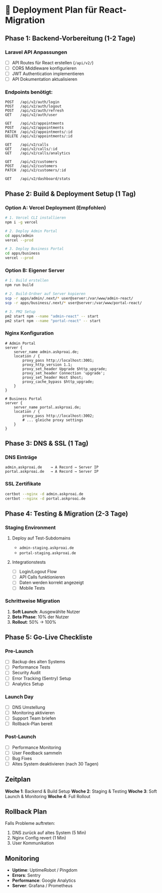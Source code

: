 # 🚀 Deployment Plan für React-Migration

## Phase 1: Backend-Vorbereitung (1-2 Tage)

### Laravel API Anpassungen
- [ ] API Routes für React erstellen (`/api/v2/`)
- [ ] CORS Middleware konfigurieren
- [ ] JWT Authentication implementieren
- [ ] API Dokumentation aktualisieren

### Endpoints benötigt:
```
POST   /api/v2/auth/login
POST   /api/v2/auth/logout
POST   /api/v2/auth/refresh
GET    /api/v2/auth/user

GET    /api/v2/appointments
POST   /api/v2/appointments
PATCH  /api/v2/appointments/:id
DELETE /api/v2/appointments/:id

GET    /api/v2/calls
GET    /api/v2/calls/:id
GET    /api/v2/calls/analytics

GET    /api/v2/customers
POST   /api/v2/customers
PATCH  /api/v2/customers/:id

GET    /api/v2/dashboard/stats
```

## Phase 2: Build & Deployment Setup (1 Tag)

### Option A: Vercel Deployment (Empfohlen)
```bash
# 1. Vercel CLI installieren
npm i -g vercel

# 2. Deploy Admin Portal
cd apps/admin
vercel --prod

# 3. Deploy Business Portal
cd apps/business
vercel --prod
```

### Option B: Eigener Server
```bash
# 1. Build erstellen
npm run build

# 2. Build-Ordner auf Server kopieren
scp -r apps/admin/.next/* user@server:/var/www/admin-react/
scp -r apps/business/.next/* user@server:/var/www/portal-react/

# 3. PM2 Setup
pm2 start npm --name "admin-react" -- start
pm2 start npm --name "portal-react" -- start
```

### Nginx Konfiguration
```nginx
# Admin Portal
server {
    server_name admin.askproai.de;
    location / {
        proxy_pass http://localhost:3001;
        proxy_http_version 1.1;
        proxy_set_header Upgrade $http_upgrade;
        proxy_set_header Connection 'upgrade';
        proxy_set_header Host $host;
        proxy_cache_bypass $http_upgrade;
    }
}

# Business Portal
server {
    server_name portal.askproai.de;
    location / {
        proxy_pass http://localhost:3002;
        # ... gleiche proxy settings
    }
}
```

## Phase 3: DNS & SSL (1 Tag)

### DNS Einträge
```
admin.askproai.de    → A Record → Server IP
portal.askproai.de   → A Record → Server IP
```

### SSL Zertifikate
```bash
certbot --nginx -d admin.askproai.de
certbot --nginx -d portal.askproai.de
```

## Phase 4: Testing & Migration (2-3 Tage)

### Staging Environment
1. Deploy auf Test-Subdomains
   - `admin-staging.askproai.de`
   - `portal-staging.askproai.de`

2. Integrationstests
   - [ ] Login/Logout Flow
   - [ ] API Calls funktionieren
   - [ ] Daten werden korrekt angezeigt
   - [ ] Mobile Tests

### Schrittweise Migration
1. **Soft Launch**: Ausgewählte Nutzer
2. **Beta Phase**: 10% der Nutzer
3. **Rollout**: 50% → 100%

## Phase 5: Go-Live Checkliste

### Pre-Launch
- [ ] Backup des alten Systems
- [ ] Performance Tests
- [ ] Security Audit
- [ ] Error Tracking (Sentry) Setup
- [ ] Analytics Setup

### Launch Day
- [ ] DNS Umstellung
- [ ] Monitoring aktivieren
- [ ] Support Team briefen
- [ ] Rollback-Plan bereit

### Post-Launch
- [ ] Performance Monitoring
- [ ] User Feedback sammeln
- [ ] Bug Fixes
- [ ] Altes System deaktivieren (nach 30 Tagen)

## Zeitplan

**Woche 1**: Backend & Build Setup
**Woche 2**: Staging & Testing
**Woche 3**: Soft Launch & Monitoring
**Woche 4**: Full Rollout

## Rollback Plan

Falls Probleme auftreten:
1. DNS zurück auf altes System (5 Min)
2. Nginx Config revert (1 Min)
3. User Kommunikation

## Monitoring

- **Uptime**: UptimeRobot / Pingdom
- **Errors**: Sentry
- **Performance**: Google Analytics
- **Server**: Grafana / Prometheus